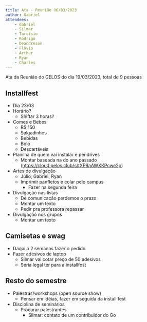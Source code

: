 ```yaml
---
title: Ata - Reunião 06/03/2023
author: Gabriel
attendees:
    - Gabriel
    - Silmar
    - Tarcísio
    - Rodrigo
    - Deandreson
    - Flávio
    - Arthur
    - Ryan
    - Charles
---
```


Ata da Reunião do GELOS do dia 19/03/2023, total de 9 pessoas

## Installfest

- Dia 23/03
- Horário?
    - Shiftar 3 horas?
- Comes e Bebes
    - R$ 150
    - Salgadinhos
    - Bebidas
    - Bolo
    - Descartáveis
- Planilha de quem vai instalar e pendrives
    - Montar baseada na do ano passado (https://cloud.gelos.club/s/tXP9aAWXKPcwe2p)
- Artes de divulgação
    - Júlio, Gabriel, Ryan
    - Imprimir panfletos e colar pelo campus
        - Fazer na segunda feira
- Divulgação nas listas
    - De comunicação perdemos o prazo
    - Montar um texto
    - Pedir pra professora repassar
- Divulgação nos grupos
    - Montar um texto

## Camisetas e swag

- Daqui a 2 semanas fazer o pedido
- Fazer adesivos de laptop
    - Silmar vai cotar preço de 50 adesivos
    - Seria legal ter para a installfest

## Resto do semestre

- Palestras/workshops (open source show)
    - Pensar em idéias, fazer em seguida da install fest
- Disciplina de seminários
    - Procurar palestrantes
        - Silmar: contato de um contribuidor do Go
